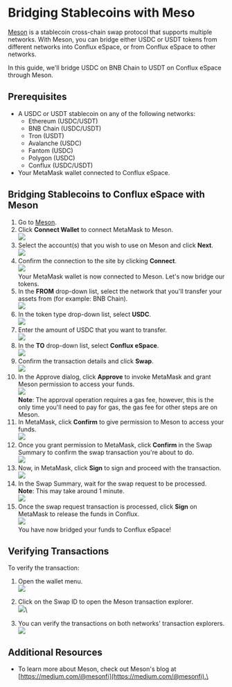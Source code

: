 # Bridging Stablecoins with Meso

[Meson](http://meson.fi) is a stablecoin cross-chain swap protocol that supports multiple networks. With Meson, you can bridge either USDC or USDT tokens from different networks into Conflux eSpace, or from Conflux eSpace to other networks.

In this guide, we'll bridge USDC on BNB Chain to USDT on Conflux eSpace through Meson.

## Prerequisites

* A USDC or USDT stablecoin on any of the following networks:
  * Ethereum (USDC/USDT)
  * BNB Chain (USDC/USDT)
  * Tron (USDT)
  * Avalanche (USDC)
  * Fantom (USDC)
  * Polygon (USDC)
  * Conflux (USDC/USDT)
* Your MetaMask wallet connected to Conflux eSpace.

## Bridging Stablecoins to Conflux eSpace with Meson

1. Go to [Meson](https://meson.fi/).​
2. Click **Connect Wallet** to connect MetaMask to Meson.\
   ![](<../../.gitbook/assets/image (36).png>)
3. Select the account(s) that you wish to use on Meson and click **Next**.\
   ![](<../../.gitbook/assets/image (67).png>)
4. Confirm the connection to the site by clicking **Connect**.\
   ![](<../../.gitbook/assets/image (2).png>)\
   Your MetaMask wallet is now connected to Meson. Let's now bridge our tokens.
5. In the **FROM** drop-down list, select the network that you'll transfer your assets from (for example: BNB Chain).\
   ![](<../../.gitbook/assets/image (59).png>)
6. In the token type drop-down list, select **USDC**.\
   ![](<../../.gitbook/assets/image (11).png>)
7. Enter the amount of USDC that you want to transfer.\
   ![](<../../.gitbook/assets/image (37).png>)
8. In the **TO** drop-down list, select **Conflux eSpace**.\
   ![](<../../.gitbook/assets/image (24).png>)
9. Confirm the transaction details and click **Swap**.\
   ![](<../../.gitbook/assets/image (5).png>)
10. In the Approve dialog, click **Approve** to invoke MetaMask and grant Meson permission to access your funds. \
    ![](<../../.gitbook/assets/image (10).png>)\
    **Note**: The approval operation requires a gas fee, however, this is the only time you'll need to pay for gas, the gas fee for other steps are on Meson.
11. In MetaMask, click **Confirm** to give permission to Meson to access your funds.\
    ![](<../../.gitbook/assets/image (49).png>)
12. Once you grant permission to MetaMask, click **Confirm** in the Swap Summary to confirm the swap transaction you're about to do.\
    ![](<../../.gitbook/assets/image (50).png>)
13. Now, in MetaMask, click **Sign** to sign and proceed with the transaction.\
    ![](<../../.gitbook/assets/image (55).png>)
14. In the Swap Summary, wait for the swap request to be processed. \
    **Note**: This may take around 1 minute.\
    ![](<../../.gitbook/assets/image (61).png>)
15. Once the swap request transaction is processed, click **Sign** on MetaMask to release the funds in Conflux.\
    ![](<../../.gitbook/assets/image (68).png>)\
    You have now bridged your funds to Conflux eSpace!



## Verifying Transactions

To verify the transaction:

1. Open the wallet menu.\
   ![](<../../.gitbook/assets/image (47).png>)
2. Click on the Swap ID to open the Meson transaction explorer.\
   ![](<../../.gitbook/assets/image (13).png>)\

3. You can verify the transactions on both networks' transaction explorers.\
   ![](<../../.gitbook/assets/image (15).png>)

## Additional Resources

* To learn more about Meson, check out Meson's blog at [https://medium.com/@mesonfi](https://medium.com/@mesonfi).\
